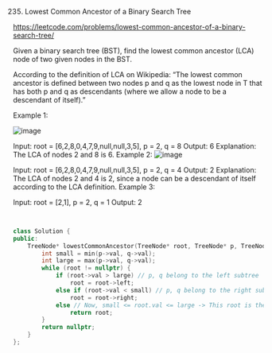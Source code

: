 235. Lowest Common Ancestor of a Binary Search Tree

https://leetcode.com/problems/lowest-common-ancestor-of-a-binary-search-tree/

Given a binary search tree (BST), find the lowest common ancestor (LCA) node of two given nodes in the BST.

According to the definition of LCA on Wikipedia: “The lowest common ancestor is defined between two nodes p and q as the lowest node in T that has both p and q as descendants (where we allow a node to be a descendant of itself).”

 

Example 1:

![image](https://github.com/user-attachments/assets/a268a0f8-27bc-4602-9e2a-03fb3ee08a22)

Input: root = [6,2,8,0,4,7,9,null,null,3,5], p = 2, q = 8
Output: 6
Explanation: The LCA of nodes 2 and 8 is 6.
Example 2:
![image](https://github.com/user-attachments/assets/8cd2a5f6-05ab-4778-96eb-6d19e2ac8777)


Input: root = [6,2,8,0,4,7,9,null,null,3,5], p = 2, q = 4
Output: 2
Explanation: The LCA of nodes 2 and 4 is 2, since a node can be a descendant of itself according to the LCA definition.
Example 3:

Input: root = [2,1], p = 2, q = 1
Output: 2

```cpp
 

class Solution {
public:
    TreeNode* lowestCommonAncestor(TreeNode* root, TreeNode* p, TreeNode* q) {
        int small = min(p->val, q->val);
        int large = max(p->val, q->val);
        while (root != nullptr) {
            if (root->val > large) // p, q belong to the left subtree
                root = root->left;
            else if (root->val < small) // p, q belong to the right subtree
                root = root->right;
            else // Now, small <= root.val <= large -> This root is the LCA between p and q
                return root;
        }
        return nullptr;
    }
};

```
